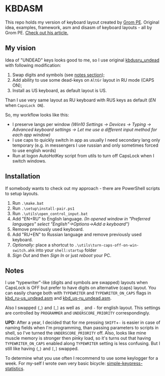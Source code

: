 KBDASM
======

This repo holds my version of keyboard layout created by [Grom PE](https://github.com/grompe/kbdasm).
Original idea, examples, framework, asm and disasm of keyboard layouts - all by Grom PE.
[Check out his article.](https://habr.com/ru/post/301882)

My vision
---------

Idea of "UNDEAD" keys looks good to me, so I use original [kbdusru_undead](https://github.com/grompe/kbdasm/blob/master/kbdusru_undead.asm) with following modification:

1. Swap digits and symbols (see [notes section](#notes));
2. Add ability to use some dead-keys on `AltGr` layout in RU mode (CAPS ON);
3. Install as US keyboard, as default layout is US.

Than I use very same layout as RU keyboard with RUS keys as default (_EN_ when `CapsLock ON`).

So, my workflow looks like this:

- I preserve langs per window _(Win10 Settings -> Devices -> Typing -> Advanced keyboard settings -> Let me use a different input method for each app window)_
- I use caps to quickly switch in app as usually I need secondary lang only temporary (e.g. in messengers I use russian and only sometimes forced to use english words)
- Run at logon AutoHotKey script from utils to turn off CapsLock when I switch windows.

Installation
------------

If somebody wants to check out my approach - there are PowerShell scripts to setup layouts.

1. Run `.\make.bat`
2. Run `.\setup\install-pair.ps1`
3. Run `.\utils\open_control_input.bat`
4. Add "EN+RU" to English language. _(In opened window in "Preferred languages" select "English"->Options->Add a keyboard")_
5. Remove previously used keyboard.
6. Add "RU+EN" to Russian language and remove previously used keyboard.
7. _Optionally:_ place a shortcut to `.\utils\turn-caps-off-on-win-switch.ahk` into your `shell:startup` folder
8. _Sign Out_ and then _Sign In_ or just _reboot_ your PC.

Notes
-----

I use "typewriter"-like (digits and symbols are swapped) layouts when CapsLock is OFF but prefer to have digits on alternative (caps) layout.
You can easily change both with `TYPEWRITER` and `TYPEWRITER_ON_CAPS` flags in [kbd_ru-us_undead.asm](https://github.com/sirAndros/kbdasm/blob/master/layouts/kbd_ru-us_undead.asm) and [kbd_us-ru_undead.asm](https://github.com/sirAndros/kbdasm/blob/master/layouts/kbd_us-ru_undead.asm).

Also I swapped `{`,`}` and `[`,`]` as well as `_` and `-` for english layout. This settings are controlled by `PROGRAMMER` and `UNDERSCORE_PRIORITY` correspondingly.

**UPD:** After a year, I decided that for me pressing `SHIFT`+`-` is easier in case of naming fields when I'm programming, than passing parameters to scripts in shell, so I've turned the `UNDERSCORE_PRIORITY` off. Also, looks like mine muscle memory is stronger then pinky load, so it's turns out that having  `TYPEWRITER_ON_CAPS` enabled along `TYPEWRITER` setting is less confusing. But I still like having `{`,`}` and `[`,`]` swapped.

To determine what you use often I recommend to use some keylogger for a week. For my-self I wrote own very basic bicycle: [simple-keypress-statistics](https://github.com/sirAndros/simple-keypress-statistics).
